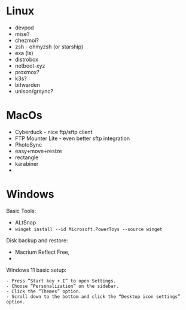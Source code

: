 
# Linux
- devpod
- mise?
- chezmoi?
- zsh - ohmyzsh (or starship)
- exa (ls)
- distrobox
- netboot-xyz
- proxmox?
- k3s?
- bitwarden
- unison/grsync?

# MacOs
- Cyberduck - nice ftp/sftp client
- FTP Mounter Lite - even better sftp integration
- PhotoSync
- easy+move+resize
- rectangle
- karabiner
- 
# Windows

Basic Tools:
- ALtSnap
- `winget install --id Microsoft.PowerToys --source winget` 

Disk backup and restore:
- Macrium Reflect Free,
- 

Windows 11 basic setup:
```
- Press “Start key + I” to open Settings.
- Choose “Personalization” on the sidebar.
- Click the “Themes” option.
- Scroll down to the bottom and click the “Desktop icon settings” option.
```


